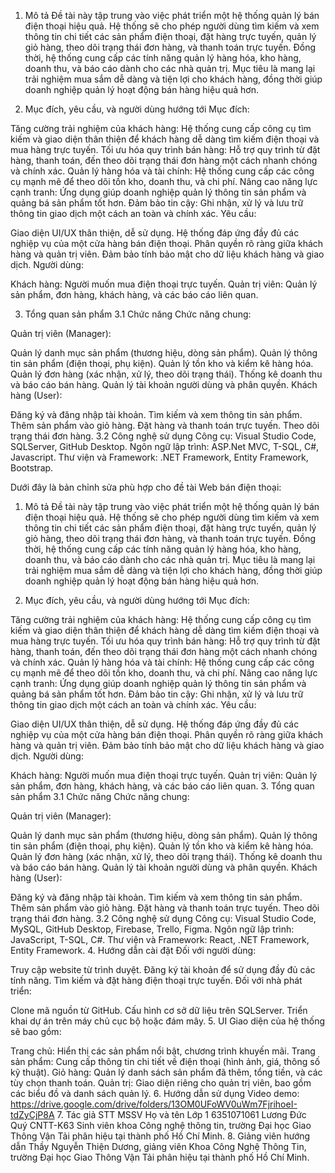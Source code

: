 1. Mô tả
Đề tài này tập trung vào việc phát triển một hệ thống quản lý bán điện thoại hiệu quả. Hệ thống sẽ cho phép người dùng tìm kiếm và xem thông tin chi tiết các sản phẩm điện thoại, đặt hàng trực tuyến, quản lý giỏ hàng, theo dõi trạng thái đơn hàng, và thanh toán trực tuyến. Đồng thời, hệ thống cung cấp các tính năng quản lý hàng hóa, kho hàng, doanh thu, và báo cáo dành cho các nhà quản trị. Mục tiêu là mang lại trải nghiệm mua sắm dễ dàng và tiện lợi cho khách hàng, đồng thời giúp doanh nghiệp quản lý hoạt động bán hàng hiệu quả hơn.

2. Mục đích, yêu cầu, và người dùng hướng tới
Mục đích:

Tăng cường trải nghiệm của khách hàng: Hệ thống cung cấp công cụ tìm kiếm và giao diện thân thiện để khách hàng dễ dàng tìm kiếm điện thoại và mua hàng trực tuyến.
Tối ưu hóa quy trình bán hàng: Hỗ trợ quy trình từ đặt hàng, thanh toán, đến theo dõi trạng thái đơn hàng một cách nhanh chóng và chính xác.
Quản lý hàng hóa và tài chính: Hệ thống cung cấp các công cụ mạnh mẽ để theo dõi tồn kho, doanh thu, và chi phí.
Nâng cao năng lực cạnh tranh: Ứng dụng giúp doanh nghiệp quản lý thông tin sản phẩm và quảng bá sản phẩm tốt hơn.
Đảm bảo tin cậy: Ghi nhận, xử lý và lưu trữ thông tin giao dịch một cách an toàn và chính xác.
Yêu cầu:

Giao diện UI/UX thân thiện, dễ sử dụng.
Hệ thống đáp ứng đầy đủ các nghiệp vụ của một cửa hàng bán điện thoại.
Phân quyền rõ ràng giữa khách hàng và quản trị viên.
Đảm bảo tính bảo mật cho dữ liệu khách hàng và giao dịch.
Người dùng:

Khách hàng: Người muốn mua điện thoại trực tuyến.
Quản trị viên: Quản lý sản phẩm, đơn hàng, khách hàng, và các báo cáo liên quan.

3. Tổng quan sản phẩm
3.1 Chức năng
Chức năng chung:

Quản trị viên (Manager):

Quản lý danh mục sản phẩm (thương hiệu, dòng sản phẩm).
Quản lý thông tin sản phẩm (điện thoại, phụ kiện).
Quản lý tồn kho và kiểm kê hàng hóa.
Quản lý đơn hàng (xác nhận, xử lý, theo dõi trạng thái).
Thống kê doanh thu và báo cáo bán hàng.
Quản lý tài khoản người dùng và phân quyền.
Khách hàng (User):

Đăng ký và đăng nhập tài khoản.
Tìm kiếm và xem thông tin sản phẩm.
Thêm sản phẩm vào giỏ hàng.
Đặt hàng và thanh toán trực tuyến.
Theo dõi trạng thái đơn hàng.
3.2 Công nghệ sử dụng
Công cụ: Visual Studio Code, SQLServer, GitHub Desktop.
Ngôn ngữ lập trình: ASP.Net MVC, T-SQL, C#, Javascript.
Thư viện và Framework: .NET Framework, Entity Framework, Bootstrap.

Dưới đây là bản chỉnh sửa phù hợp cho đề tài Web bán điện thoại:

1. Mô tả
Đề tài này tập trung vào việc phát triển một hệ thống quản lý bán điện thoại hiệu quả. Hệ thống sẽ cho phép người dùng tìm kiếm và xem thông tin chi tiết các sản phẩm điện thoại, đặt hàng trực tuyến, quản lý giỏ hàng, theo dõi trạng thái đơn hàng, và thanh toán trực tuyến. Đồng thời, hệ thống cung cấp các tính năng quản lý hàng hóa, kho hàng, doanh thu, và báo cáo dành cho các nhà quản trị. Mục tiêu là mang lại trải nghiệm mua sắm dễ dàng và tiện lợi cho khách hàng, đồng thời giúp doanh nghiệp quản lý hoạt động bán hàng hiệu quả hơn.

2. Mục đích, yêu cầu, và người dùng hướng tới
Mục đích:

Tăng cường trải nghiệm của khách hàng: Hệ thống cung cấp công cụ tìm kiếm và giao diện thân thiện để khách hàng dễ dàng tìm kiếm điện thoại và mua hàng trực tuyến.
Tối ưu hóa quy trình bán hàng: Hỗ trợ quy trình từ đặt hàng, thanh toán, đến theo dõi trạng thái đơn hàng một cách nhanh chóng và chính xác.
Quản lý hàng hóa và tài chính: Hệ thống cung cấp các công cụ mạnh mẽ để theo dõi tồn kho, doanh thu, và chi phí.
Nâng cao năng lực cạnh tranh: Ứng dụng giúp doanh nghiệp quản lý thông tin sản phẩm và quảng bá sản phẩm tốt hơn.
Đảm bảo tin cậy: Ghi nhận, xử lý và lưu trữ thông tin giao dịch một cách an toàn và chính xác.
Yêu cầu:

Giao diện UI/UX thân thiện, dễ sử dụng.
Hệ thống đáp ứng đầy đủ các nghiệp vụ của một cửa hàng bán điện thoại.
Phân quyền rõ ràng giữa khách hàng và quản trị viên.
Đảm bảo tính bảo mật cho dữ liệu khách hàng và giao dịch.
Người dùng:

Khách hàng: Người muốn mua điện thoại trực tuyến.
Quản trị viên: Quản lý sản phẩm, đơn hàng, khách hàng, và các báo cáo liên quan.
3. Tổng quan sản phẩm
3.1 Chức năng
Chức năng chung:

Quản trị viên (Manager):

Quản lý danh mục sản phẩm (thương hiệu, dòng sản phẩm).
Quản lý thông tin sản phẩm (điện thoại, phụ kiện).
Quản lý tồn kho và kiểm kê hàng hóa.
Quản lý đơn hàng (xác nhận, xử lý, theo dõi trạng thái).
Thống kê doanh thu và báo cáo bán hàng.
Quản lý tài khoản người dùng và phân quyền.
Khách hàng (User):

Đăng ký và đăng nhập tài khoản.
Tìm kiếm và xem thông tin sản phẩm.
Thêm sản phẩm vào giỏ hàng.
Đặt hàng và thanh toán trực tuyến.
Theo dõi trạng thái đơn hàng.
3.2 Công nghệ sử dụng
Công cụ: Visual Studio Code, MySQL, GitHub Desktop, Firebase, Trello, Figma.
Ngôn ngữ lập trình: JavaScript, T-SQL, C#.
Thư viện và Framework: React, .NET Framework, Entity Framework.
4. Hướng dẫn cài đặt
Đối với người dùng:

Truy cập website từ trình duyệt.
Đăng ký tài khoản để sử dụng đầy đủ các tính năng.
Tìm kiếm và đặt hàng điện thoại trực tuyến.
Đối với nhà phát triển:

Clone mã nguồn từ GitHub.
Cấu hình cơ sở dữ liệu trên SQLServer.
Triển khai dự án trên máy chủ cục bộ hoặc đám mây.
5. UI
Giao diện của hệ thống sẽ bao gồm:

Trang chủ: Hiển thị các sản phẩm nổi bật, chương trình khuyến mãi.
Trang sản phẩm: Cung cấp thông tin chi tiết về điện thoại (hình ảnh, giá, thông số kỹ thuật).
Giỏ hàng: Quản lý danh sách sản phẩm đã thêm, tổng tiền, và các tùy chọn thanh toán.
Quản trị: Giao diện riêng cho quản trị viên, bao gồm các biểu đồ và danh sách quản lý.
6. Hướng dẫn sử dụng
Video demo: https://drive.google.com/drive/folders/13OM0UFoWV0uWm7FjrihoeI-tdZyCjP8A
7. Tác giả
STT	MSSV	Họ và tên	Lớp
1	6351071061	Lương Đức Quý	CNTT-K63
Sinh viên khoa Công nghệ thông tin, trường Đại học Giao Thông Vận Tải phân hiệu tại thành phố Hồ Chí Minh.
8. Giảng viên hướng dẫn
Thầy Nguyễn Thiện Dương, giảng viên Khoa Công Nghệ Thông Tin, trường Đại học Giao Thông Vận Tải phân hiệu tại thành phố Hồ Chí Minh.
